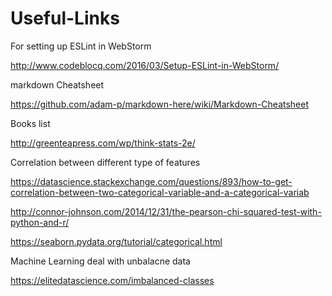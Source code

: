# Useful-Links

For setting up ESLint in WebStorm

http://www.codeblocq.com/2016/03/Setup-ESLint-in-WebStorm/

markdown Cheatsheet

https://github.com/adam-p/markdown-here/wiki/Markdown-Cheatsheet

Books list

http://greenteapress.com/wp/think-stats-2e/

Correlation between different type of features

https://datascience.stackexchange.com/questions/893/how-to-get-correlation-between-two-categorical-variable-and-a-categorical-variab

http://connor-johnson.com/2014/12/31/the-pearson-chi-squared-test-with-python-and-r/

https://seaborn.pydata.org/tutorial/categorical.html


Machine Learning deal with unbalacne data

https://elitedatascience.com/imbalanced-classes
